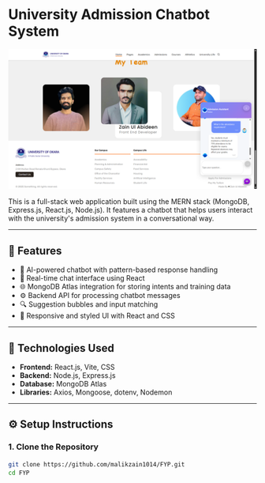 # University Admission Chatbot System

![Chatbot Screenshot](./client/public/Screenshot.png)

This is a full-stack web application built using the MERN stack (MongoDB, Express.js, React.js, Node.js). It features a chatbot that helps users interact with the university's admission system in a conversational way.

---

## 🚀 Features

- 🧠 AI-powered chatbot with pattern-based response handling
- 💬 Real-time chat interface using React
- 🌐 MongoDB Atlas integration for storing intents and training data
- ⚙️ Backend API for processing chatbot messages
- 🔍 Suggestion bubbles and input matching
- 🎨 Responsive and styled UI with React and CSS

---

## 🔧 Technologies Used

- **Frontend:** React.js, Vite, CSS
- **Backend:** Node.js, Express.js
- **Database:** MongoDB Atlas
- **Libraries:** Axios, Mongoose, dotenv, Nodemon

---

## ⚙️ Setup Instructions

### 1. Clone the Repository

```bash
git clone https://github.com/malikzain1014/FYP.git
cd FYP

```

